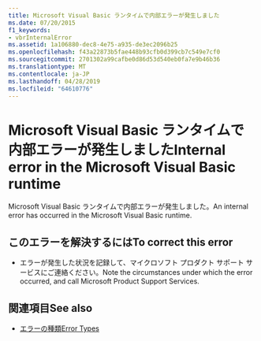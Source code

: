 ```yaml
---
title: Microsoft Visual Basic ランタイムで内部エラーが発生しました
ms.date: 07/20/2015
f1_keywords:
- vbrInternalError
ms.assetid: 1a106880-dec8-4e75-a935-de3ec2096b25
ms.openlocfilehash: f43a22873b5fae448b93cfb0d399cb7c549e7cf0
ms.sourcegitcommit: 2701302a99cafbe0d86d53d540eb0fa7e9b46b36
ms.translationtype: MT
ms.contentlocale: ja-JP
ms.lasthandoff: 04/28/2019
ms.locfileid: "64610776"
---
```

# <a name="internal-error-in-the-microsoft-visual-basic-runtime"></a><span data-ttu-id="d677c-102">Microsoft Visual Basic ランタイムで内部エラーが発生しました</span><span class="sxs-lookup"><span data-stu-id="d677c-102">Internal error in the Microsoft Visual Basic runtime</span></span>
<span data-ttu-id="d677c-103">Microsoft Visual Basic ランタイムで内部エラーが発生しました。</span><span class="sxs-lookup"><span data-stu-id="d677c-103">An internal error has occurred in the Microsoft Visual Basic runtime.</span></span>  
  
## <a name="to-correct-this-error"></a><span data-ttu-id="d677c-104">このエラーを解決するには</span><span class="sxs-lookup"><span data-stu-id="d677c-104">To correct this error</span></span>  
  
- <span data-ttu-id="d677c-105">エラーが発生した状況を記録して、マイクロソフト プロダクト サポート サービスにご連絡ください。</span><span class="sxs-lookup"><span data-stu-id="d677c-105">Note the circumstances under which the error occurred, and call Microsoft Product Support Services.</span></span>  
  
## <a name="see-also"></a><span data-ttu-id="d677c-106">関連項目</span><span class="sxs-lookup"><span data-stu-id="d677c-106">See also</span></span>

- [<span data-ttu-id="d677c-107">エラーの種類</span><span class="sxs-lookup"><span data-stu-id="d677c-107">Error Types</span></span>](../../visual-basic/programming-guide/language-features/error-types.md)
